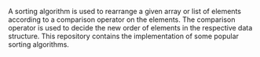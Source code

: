 A sorting algorithm is used to rearrange a given array or list of elements according to a comparison operator on the elements. The comparison operator is used to decide the new order of elements in the respective data structure.
This repository contains the implementation of some popular sorting algorithms.
